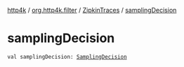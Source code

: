 [http4k](../../index.md) / [org.http4k.filter](../index.md) / [ZipkinTraces](index.md) / [samplingDecision](./sampling-decision.md)

# samplingDecision

`val samplingDecision: `[`SamplingDecision`](../-sampling-decision/index.md)
